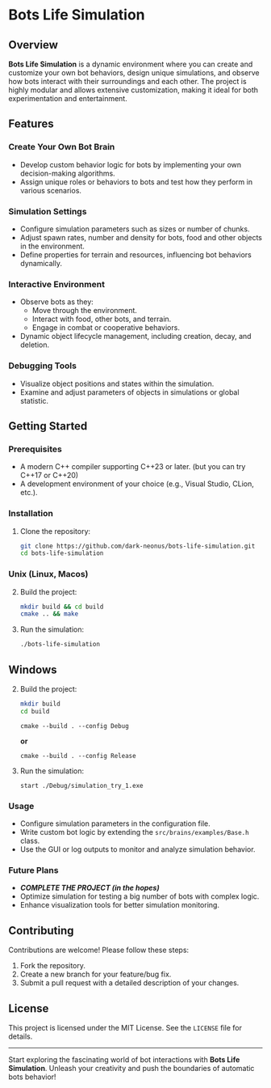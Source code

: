 # Bots Life Simulation

## Overview
**Bots Life Simulation** is a dynamic environment where you can create and customize your own bot behaviors, design unique simulations, and observe how bots interact with their surroundings and each other. The project is highly modular and allows extensive customization, making it ideal for both experimentation and entertainment.

## Features

### Create Your Own Bot Brain
- Develop custom behavior logic for bots by implementing your own decision-making algorithms.
- Assign unique roles or behaviors to bots and test how they perform in various scenarios.

### Simulation Settings
- Configure simulation parameters such as sizes or number of chunks.
- Adjust spawn rates, number and density for bots, food and other objects in the environment.
- Define properties for terrain and resources, influencing bot behaviors dynamically.

### Interactive Environment
- Observe bots as they:
  - Move through the environment.
  - Interact with food, other bots, and terrain.
  - Engage in combat or cooperative behaviors.
- Dynamic object lifecycle management, including creation, decay, and deletion.

### Debugging Tools
- Visualize object positions and states within the simulation.
- Examine and adjust parameters of objects in simulations or global statistic.

## Getting Started

### Prerequisites
- A modern C++ compiler supporting C\++23 or later. (but you can try C\++17 or C\++20)
- A development environment of your choice (e.g., Visual Studio, CLion, etc.).

### Installation

1. Clone the repository:
   ```bash
   git clone https://github.com/dark-neonus/bots-life-simulation.git
   cd bots-life-simulation
   ```

### Unix (Linux, Macos)

2. Build the project:
   ```bash
   mkdir build && cd build
   cmake .. && make
   ```
3. Run the simulation:
   ```bash
   ./bots-life-simulation
   ```

## Windows 

2. Build the project:
   ```bash
   mkdir build
   cd build
   ```

   ```
   cmake --build . --config Debug
   ```
   **or** 
   ```
   cmake --build . --config Release
   ```
3. Run the simulation:
   ```
   start ./Debug/simulation_try_1.exe
   ```

### Usage
- Configure simulation parameters in the configuration file.
- Write custom bot logic by extending the `src/brains/examples/Base.h` class.
- Use the GUI or log outputs to monitor and analyze simulation behavior.

### Future Plans
- *__COMPLETE THE PROJECT (in the hopes)__*
- Optimize simulation for testing a big number of bots with complex logic.
- Enhance visualization tools for better simulation monitoring.

## Contributing
Contributions are welcome! Please follow these steps:
1. Fork the repository.
2. Create a new branch for your feature/bug fix.
3. Submit a pull request with a detailed description of your changes.

## License
This project is licensed under the MIT License. See the `LICENSE` file for details.

---
Start exploring the fascinating world of bot interactions with **Bots Life Simulation**.
Unleash your creativity and push the boundaries of automatic bots behavior!
